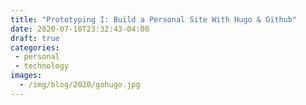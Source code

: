 ```yaml
---
title: "Prototyping I: Build a Personal Site With Hugo & Github"
date: 2020-07-10T23:32:43-04:00
draft: true
categories:
 - personal
 - technology
images:
  - /img/blog/2020/gohugo.jpg
---
```



